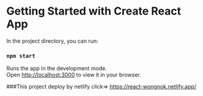# Getting Started with Create React App



In the project directory, you can run:

### `npm start`

Runs the app in the development mode.\
Open [http://localhost:3000](http://localhost:3000) to view it in your browser.


###This project deploy by netlify click=>
https://react-wongnok.netlify.app/

